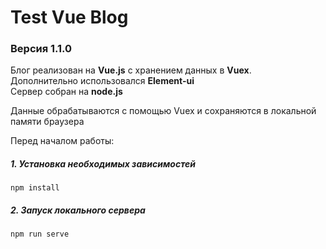 # Test Vue Blog
### Версия 1.1.0


Блог реализован на <b>Vue.js</b> с хранением данных в <b>Vuex</b>.<br>
Дополнительно использовался <b>Element-ui</b><br>
Сервер собран на <b>node.js</b><br>

Данные обрабатываются с помощью Vuex и сохраняются в локальной памяти браузера

Перед началом работы:
##### 1. Установка необходимых зависимостей
```
npm install
```

##### 2. Запуск локального сервера
```
npm run serve
```
